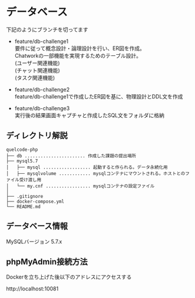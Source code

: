 # データベース

下記のようにブランチを切ってます

-  feature/db-challenge1<br>要件に従って概念設計・論理設計を行い、ER図を作成。<br>
Chatworkの一部機能を実現するためのテーブル設計。<br>
(ユーザー関連機能)<br>
(チャット関連機能)<br>
(タスク関連機能)

-  feature/db-challenge2<br>feature/db-challenge1で作成したER図を基に、物理設計とDDL文を作成

-  feature/db-challenge3<br>実行後の結果画面キャプチャと作成したSQL文をフォルダに格納


## ディレクトリ解説

```
quelcode-php
├── db ....................... 作成した課題の提出場所
├── mysql5.7
│   ├── mysql .................. 起動すると作られる。データ永続化用
│   ├── mysqlvolume ............ mysqlコンテナにマウントされる。ホストとのファイル受け渡し用
│   └── my.cnf ................. mysqlコンテナの設定ファイル
│  
├── .gitignore
├── docker-compose.yml
└── README.md
```

## データベース情報
MySQLバージョン 5.7.x

## phpMyAdmin接続方法

Dockerを立ち上げた後以下のアドレスにアクセスする

http://localhost:10081
